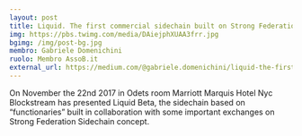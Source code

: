 ```yaml
---
layout: post
title: Liquid. The first commercial sidechain built on Strong Federation
img: https://pbs.twimg.com/media/DAiejphXUAA3frr.jpg
bgimg: /img/post-bg.jpg
membro: Gabriele Domenichini
ruolo: Membro AssoB.it
external_url: https://medium.com/@gabriele.domenichini/liquid-the-first-commercial-sidechain-based-on-strong-federation-b04d6da423a0
---
```

On November the 22nd 2017 in Odets room Marriott Marquis Hotel Nyc Blockstream has presented Liquid Beta, the sidechain based on “functionaries” built in collaboration with some important exchanges on Strong Federation Sidechain concept.

